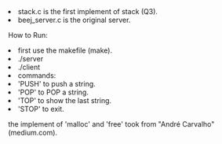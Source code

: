   <li> stack.c is the first implement of stack (Q3).
  <li> beej_server.c is the original server.
    
  How to Run:
    <li> first use the makefile (make).
    <li> ./server
    <li> ./client
    <li> commands: <li> 'PUSH' to push a string.
                   <li> 'POP' to POP a string.
                   <li> 'TOP' to show the last string.
                   <li> 'STOP' to exit.
     
the implement of 'malloc' and 'free' took from "André Carvalho" (medium.com).
